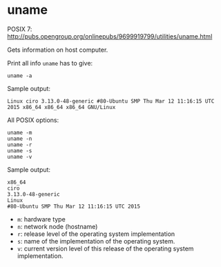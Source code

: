 # uname

POSIX 7: <http://pubs.opengroup.org/onlinepubs/9699919799/utilities/uname.html>

Gets information on host computer.

Print all info `uname` has to give:

    uname -a

Sample output:

    Linux ciro 3.13.0-48-generic #80-Ubuntu SMP Thu Mar 12 11:16:15 UTC 2015 x86_64 x86_64 x86_64 GNU/Linux

All POSIX options:

    uname -m
    uname -n
    uname -r
    uname -s
    uname -v

Sample output:

    x86_64
    ciro
    3.13.0-48-generic
    Linux
    #80-Ubuntu SMP Thu Mar 12 11:16:15 UTC 2015

- `m`: hardware type
- `n`: network node (hostname)
- `r`: release level of the operating system implementation
- `s`: name of the implementation of the operating system.
- `v`: current version level of this release of the operating system implementation.
